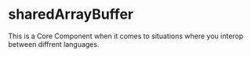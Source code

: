 # sharedArrayBuffer
This is a Core Component when it comes to situations where you interop between diffrent languages.
